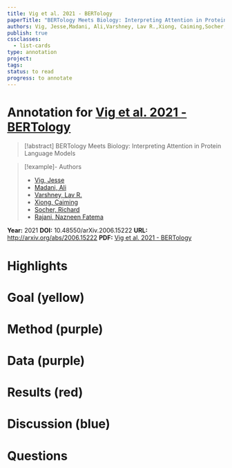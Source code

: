 ```yaml
---
title: Vig et al. 2021 - BERTology
paperTitle: "BERTology Meets Biology: Interpreting Attention in Protein Language Models"
authors: Vig, Jesse,Madani, Ali,Varshney, Lav R.,Xiong, Caiming,Socher, Richard,Rajani, Nazneen Fatema
publish: true
cssclasses:
  - list-cards
type: annotation
project:
tags:
status: to read
progress: to annotate
---
```

# Annotation for [Vig et al. 2021 - BERTology](Papers/References/Vig%20et%20al.%202021%20-%20BERTology)

> [!abstract] BERTology Meets Biology: Interpreting Attention in Protein Language Models

> [!example]- Authors
> - [Vig, Jesse](Vig%2C%20Jesse)
> - [Madani, Ali](Madani%2C%20Ali)
> - [Varshney, Lav R.](Varshney%2C%20Lav%20R.)
> - [Xiong, Caiming](Xiong%2C%20Caiming)
> - [Socher, Richard](Socher%2C%20Richard)
> - [Rajani, Nazneen Fatema](Rajani%2C%20Nazneen%20Fatema)

**Year:** 2021
**DOI:** 10.48550/arXiv.2006.15222
**URL:** http://arxiv.org/abs/2006.15222
**PDF:** [Vig et al. 2021 - BERTology](Papers/PDFs/Vig%20et%20al.%202021%20-%20BERTology%20Meets%20Biology%20Interpreting%20Attention%20in%20Protein%20Language%20Models.pdf)

# Highlights


# Goal (yellow)


# Method (purple)


# Data (purple)


# Results (red)


# Discussion (blue)


# Questions

